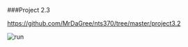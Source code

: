 ###Project 2.3

https://github.com/MrDaGree/nts370/tree/master/project3.2

![run](http://mrdagree.com/u/oZ6hN.png)